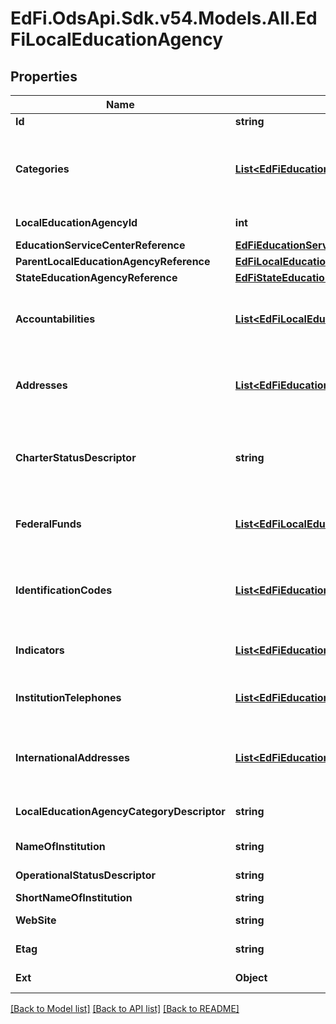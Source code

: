 # EdFi.OdsApi.Sdk.v54.Models.All.EdFiLocalEducationAgency

## Properties

Name | Type | Description | Notes
------------ | ------------- | ------------- | -------------
**Id** | **string** |  | [optional] 
**Categories** | [**List&lt;EdFiEducationOrganizationCategory&gt;**](EdFiEducationOrganizationCategory.md) | An unordered collection of educationOrganizationCategories. The classification of the education agency within the geographic boundaries of a state according to the level of administrative and operational control granted by the state. | 
**LocalEducationAgencyId** | **int** | The identifier assigned to a local education agency. | 
**EducationServiceCenterReference** | [**EdFiEducationServiceCenterReference**](EdFiEducationServiceCenterReference.md) |  | [optional] 
**ParentLocalEducationAgencyReference** | [**EdFiLocalEducationAgencyReference**](EdFiLocalEducationAgencyReference.md) |  | [optional] 
**StateEducationAgencyReference** | [**EdFiStateEducationAgencyReference**](EdFiStateEducationAgencyReference.md) |  | [optional] 
**Accountabilities** | [**List&lt;EdFiLocalEducationAgencyAccountability&gt;**](EdFiLocalEducationAgencyAccountability.md) | An unordered collection of localEducationAgencyAccountabilities. This entity maintains information about federal reporting and accountability for local education agencies. | [optional] 
**Addresses** | [**List&lt;EdFiEducationOrganizationAddress&gt;**](EdFiEducationOrganizationAddress.md) | An unordered collection of educationOrganizationAddresses. The set of elements that describes an address for the education entity, including the street address, city, state, ZIP code, and ZIP code + 4. | [optional] 
**CharterStatusDescriptor** | **string** | A school or agency providing free public elementary or secondary education to eligible students under a specific charter granted by the state legislature or other appropriate authority and designated by such authority to be a charter school. | [optional] 
**FederalFunds** | [**List&lt;EdFiLocalEducationAgencyFederalFunds&gt;**](EdFiLocalEducationAgencyFederalFunds.md) | An unordered collection of localEducationAgencyFederalFunds. Contains the information about the reception and use of federal funds for reporting purposes. | [optional] 
**IdentificationCodes** | [**List&lt;EdFiEducationOrganizationIdentificationCode&gt;**](EdFiEducationOrganizationIdentificationCode.md) | An unordered collection of educationOrganizationIdentificationCodes. A unique number or alphanumeric code assigned to an education organization by a school, school system, a state, or other agency or entity. | [optional] 
**Indicators** | [**List&lt;EdFiEducationOrganizationIndicator&gt;**](EdFiEducationOrganizationIndicator.md) | An unordered collection of educationOrganizationIndicators. An indicator or metric of an Education Organization. | [optional] 
**InstitutionTelephones** | [**List&lt;EdFiEducationOrganizationInstitutionTelephone&gt;**](EdFiEducationOrganizationInstitutionTelephone.md) | An unordered collection of educationOrganizationInstitutionTelephones. The 10-digit telephone number, including the area code, for the education entity. | [optional] 
**InternationalAddresses** | [**List&lt;EdFiEducationOrganizationInternationalAddress&gt;**](EdFiEducationOrganizationInternationalAddress.md) | An unordered collection of educationOrganizationInternationalAddresses. The set of elements that describes the international physical location of the education entity. | [optional] 
**LocalEducationAgencyCategoryDescriptor** | **string** | The category of local education agency/district. For example: Independent or Charter. | 
**NameOfInstitution** | **string** | The full, legally accepted name of the institution. | 
**OperationalStatusDescriptor** | **string** | The current operational status of the EducationOrganization (e.g., active, inactive). | [optional] 
**ShortNameOfInstitution** | **string** | A short name for the institution. | [optional] 
**WebSite** | **string** | The public web site address (URL) for the EducationOrganization. | [optional] 
**Etag** | **string** | A unique system-generated value that identifies the version of the resource. | [optional] 
**Ext** | **Object** | Extensions to the LocalEducationAgency entity. | [optional] 

[[Back to Model list]](../README.md#documentation-for-models) [[Back to API list]](../README.md#documentation-for-api-endpoints) [[Back to README]](../README.md)

